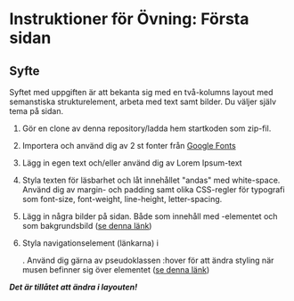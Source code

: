 # Instruktioner för Övning: Första sidan

## Syfte
Syftet med uppgiften är att bekanta sig med en två-kolumns layout med semanstiska strukturelement, arbeta med text samt bilder. Du väljer själv tema på sidan.

1. Gör en clone av denna repository/ladda hem startkoden som zip-fil. 

2. Importera och använd dig av 2 st fonter från [Google Fonts](https://fonts.google.com/) 

3. Lägg in egen text och/eller använd dig av Lorem Ipsum-text

3. Styla texten för läsbarhet och låt innehållet "andas" med white-space. Använd dig av margin- och padding samt olika CSS-regler för typografi som font-size, font-weight, line-height, letter-spacing.

4. Lägg in några bilder på sidan. Både som innehåll med <img>-elementet och som bakgrundsbild ([se denna länk](https://www.w3schools.com/cssref/sel_hover.asp](https://cssreference.io/backgrounds/#background-image)))

5. Styla navigationselement (länkarna) i <nav>. Använd dig gärna av pseudoklassen :hover för att ändra styling när musen befinner sig över elementet ([se denna länk](https://www.w3schools.com/cssref/sel_hover.asp))

  
  
***Det är tillåtet att ändra i layouten!***
